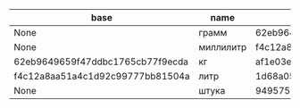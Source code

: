 | base | name | unique_code | value |
| --- | --- | --- | --- |
| None | грамм | 62eb9649659f47ddbc1765cb77f9ecda | 1 |
| None | миллилитр | f4c12a8aa51a4c1d92c99777bb81504a | 1 |
| 62eb9649659f47ddbc1765cb77f9ecda | кг | af1e03e9395b460d80e452e9800233c5 | 1000 |
| f4c12a8aa51a4c1d92c99777bb81504a | литр | 1d68a05760884fd5966a1b4bda572109 | 1000 |
| None | штука | 949575af70314c54ad2e4e864f445bd4 | 1 |
